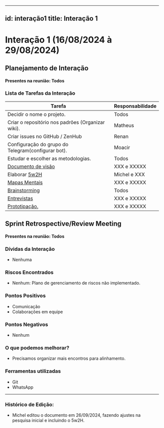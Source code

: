
---
id: interação1
title: Interação 1
---

# Interação 1 (16/08/2024 à 29/08/2024)


## Planejamento de Interação
#### Presentes na reunião: Todos

###  Lista de Tarefas da Interação

|Tarefa|Responsabilidade|
|---|----|
| Decidir o nome o projeto.|Todos|
| Criar o repositório nos padrões (Organizar wiki).| Matheus|
| Criar issues no GitHub / ZenHub| Renan|
| Configuração do grupo do Telegram(configurar bot).|Moacir|
| Estudar e escolher as metodologias.| Todos|
| [Documento de visão](https://github.com/xxx/xxx.md) |XXX e XXXXX|
| Elaborar [5w2H](https://github.com/xxx/xxx.md) |Michel e XXX|
| [Mapas Mentais](https://github.com/xxx/xxx.md) |XXX e XXXXX|
| [Brainstorming](https://github.com/UnBArqDsw/2020.1_G7_TCM/blob/master/docs/base/Brainstorm.md) |Todos|
|[Entrevistas](https://github.com/xxx/xxx.md) |XXX e XXXXX|
|[Prototipação.](https://github.com/xxx/xxx.md) |XXX e XXXXX|

## Sprint Retrospective/Review Meeting

#### Presentes na reunião: Todos

### Dívidas da Interação
- Nenhuma

### Riscos Encontrados

- Nenhum: Plano de gerenciamento de riscos não implementado.


### Pontos Positivos

- Comunicação
- Colaborações em equipe

### Pontos Negativos

- Nenhum

### O que podemos melhorar?
- Precisamos organizar mais encontros para alinhamento.

### Ferramentas utilizadas

- Git
- WhatsApp

---

### Histórico de Edição:
- Michel editou o documento em 26/09/2024, fazendo ajustes na pesquisa inicial e incluindo o 5w2H.
